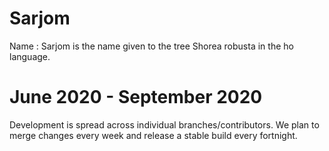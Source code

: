 # Sarjom

Name : Sarjom is the name given to the tree Shorea robusta in the ho language.

# June 2020 - September 2020
Development is spread across individual branches/contributors. We plan to merge changes every week and release a stable build every fortnight.




